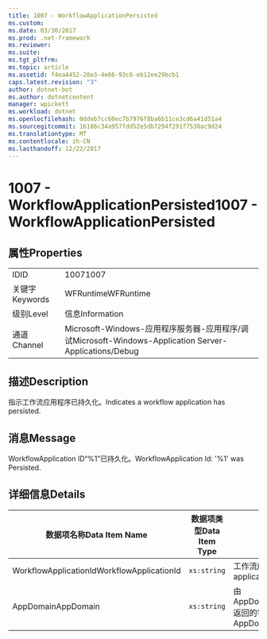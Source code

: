 ```yaml
---
title: 1007 - WorkflowApplicationPersisted
ms.custom: 
ms.date: 03/30/2017
ms.prod: .net-framework
ms.reviewer: 
ms.suite: 
ms.tgt_pltfrm: 
ms.topic: article
ms.assetid: f4ea4452-28e3-4e66-93c6-eb12ee29bcb1
caps.latest.revision: "3"
author: dotnet-bot
ms.author: dotnetcontent
manager: wpickett
ms.workload: dotnet
ms.openlocfilehash: 0ddeb7cc60ec7b7976f8ba6b11ce3cd6a41d51a4
ms.sourcegitcommit: 16186c34a957fdd52e5db7294f291f7530ac9d24
ms.translationtype: MT
ms.contentlocale: zh-CN
ms.lasthandoff: 12/22/2017
---
```

# <a name="1007---workflowapplicationpersisted"></a><span data-ttu-id="c07c1-102">1007 - WorkflowApplicationPersisted</span><span class="sxs-lookup"><span data-stu-id="c07c1-102">1007 - WorkflowApplicationPersisted</span></span>
## <a name="properties"></a><span data-ttu-id="c07c1-103">属性</span><span class="sxs-lookup"><span data-stu-id="c07c1-103">Properties</span></span>  
  
|||  
|-|-|  
|<span data-ttu-id="c07c1-104">ID</span><span class="sxs-lookup"><span data-stu-id="c07c1-104">ID</span></span>|<span data-ttu-id="c07c1-105">1007</span><span class="sxs-lookup"><span data-stu-id="c07c1-105">1007</span></span>|  
|<span data-ttu-id="c07c1-106">关键字</span><span class="sxs-lookup"><span data-stu-id="c07c1-106">Keywords</span></span>|<span data-ttu-id="c07c1-107">WFRuntime</span><span class="sxs-lookup"><span data-stu-id="c07c1-107">WFRuntime</span></span>|  
|<span data-ttu-id="c07c1-108">级别</span><span class="sxs-lookup"><span data-stu-id="c07c1-108">Level</span></span>|<span data-ttu-id="c07c1-109">信息</span><span class="sxs-lookup"><span data-stu-id="c07c1-109">Information</span></span>|  
|<span data-ttu-id="c07c1-110">通道</span><span class="sxs-lookup"><span data-stu-id="c07c1-110">Channel</span></span>|<span data-ttu-id="c07c1-111">Microsoft-Windows-应用程序服务器-应用程序/调试</span><span class="sxs-lookup"><span data-stu-id="c07c1-111">Microsoft-Windows-Application Server-Applications/Debug</span></span>|  
  
## <a name="description"></a><span data-ttu-id="c07c1-112">描述</span><span class="sxs-lookup"><span data-stu-id="c07c1-112">Description</span></span>  
 <span data-ttu-id="c07c1-113">指示工作流应用程序已持久化。</span><span class="sxs-lookup"><span data-stu-id="c07c1-113">Indicates a workflow application has persisted.</span></span>  
  
## <a name="message"></a><span data-ttu-id="c07c1-114">消息</span><span class="sxs-lookup"><span data-stu-id="c07c1-114">Message</span></span>  
 <span data-ttu-id="c07c1-115">WorkflowApplication ID“%1”已持久化。</span><span class="sxs-lookup"><span data-stu-id="c07c1-115">WorkflowApplication Id: '%1' was Persisted.</span></span>  
  
## <a name="details"></a><span data-ttu-id="c07c1-116">详细信息</span><span class="sxs-lookup"><span data-stu-id="c07c1-116">Details</span></span>  
  
|<span data-ttu-id="c07c1-117">数据项名称</span><span class="sxs-lookup"><span data-stu-id="c07c1-117">Data Item Name</span></span>|<span data-ttu-id="c07c1-118">数据项类型</span><span class="sxs-lookup"><span data-stu-id="c07c1-118">Data Item Type</span></span>|<span data-ttu-id="c07c1-119">描述</span><span class="sxs-lookup"><span data-stu-id="c07c1-119">Description</span></span>|  
|--------------------|--------------------|-----------------|  
|<span data-ttu-id="c07c1-120">WorkflowApplicationId</span><span class="sxs-lookup"><span data-stu-id="c07c1-120">WorkflowApplicationId</span></span>|`xs:string`|<span data-ttu-id="c07c1-121">工作流应用程序 ID</span><span class="sxs-lookup"><span data-stu-id="c07c1-121">The workflow application id</span></span>|  
|<span data-ttu-id="c07c1-122">AppDomain</span><span class="sxs-lookup"><span data-stu-id="c07c1-122">AppDomain</span></span>|`xs:string`|<span data-ttu-id="c07c1-123">由 AppDomain.CurrentDomain.FriendlyName 返回的字符串。</span><span class="sxs-lookup"><span data-stu-id="c07c1-123">The string returned by AppDomain.CurrentDomain.FriendlyName.</span></span>|
